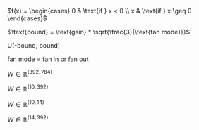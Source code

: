 $f(x) = \begin{cases} 0 & \text{if } x < 0 \\ x & \text{if } x \geq 0 \end{cases}$

$\text{bound} = \text{gain} * \sqrt{\frac{3}{\text{fan mode}}}$

$\text{U(-bound, bound)}$

$\text{fan mode = fan in or fan out}$

$W \in \mathbb{R}^{(392, 784)}$

$W \in \mathbb{R}^{(10, 392)}$

$W \in \mathbb{R}^{(10, 14)}$

$W \in \mathbb{R}^{(14, 392)}$